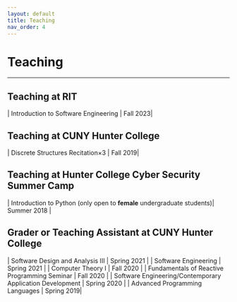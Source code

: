 ```yaml
---
layout: default
title: Teaching
nav_order: 4
---
```


# Teaching

----

## Teaching at RIT

| Introduction to Software Engineering | Fall 2023|


## Teaching at CUNY Hunter College

| Discrete Structures Recitation×3 | Fall 2019|

## Teaching at Hunter College Cyber Security Summer Camp

| Introduction to Python (only open to **female** undergraduate students)| Summer 2018 |

## Grader or Teaching Assistant at CUNY Hunter College

| Software Design and Analysis III | Spring 2021 |
| Software Engineering | Spring 2021 |
| Computer Theory I | Fall 2020 |
| Fundamentals of Reactive Programming Seminar | Fall 2020 |
| Software Engineering/Contemporary Application Development | Spring 2020 |
| Advanced Programming Languages | Spring 2019|
